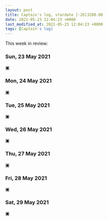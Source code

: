 ```yaml
---
layout: post
title: Captain's log, stardate [-26]3200.00
date: 2021-05-23 12:04:23 +0000
last_modified_at: 2021-05-23 12:04:23 +0000
tags: [Captain's log]
---
```


This week in review:

<!-- more -->

### Sun, 23 May 2021

▣

### Mon, 24 May 2021

▣

### Tue, 25 May 2021

▣

### Wed, 26 May 2021

▣

### Thu, 27 May 2021

▣

### Fri, 28 May 2021

▣

### Sat, 29 May 2021

▣
